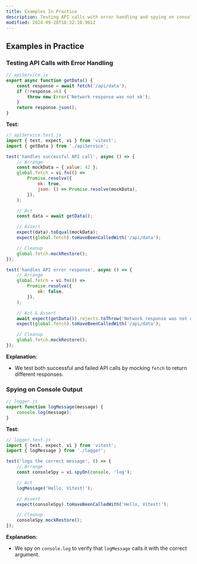 ```yaml
---
title: Examples In Practice
description: Testing API calls with error handling and spying on console logs.
modified: 2024-09-28T18:32:10.961Z
---
```


## Examples in Practice

### Testing API Calls with Error Handling

```javascript
// apiService.js
export async function getData() {
	const response = await fetch('/api/data');
	if (!response.ok) {
		throw new Error('Network response was not ok');
	}
	return response.json();
}
```

**Test:**

```javascript
// apiService.test.js
import { test, expect, vi } from 'vitest';
import { getData } from './apiService';

test('handles successful API call', async () => {
	// Arrange
	const mockData = { value: 42 };
	global.fetch = vi.fn(() =>
		Promise.resolve({
			ok: true,
			json: () => Promise.resolve(mockData),
		}),
	);

	// Act
	const data = await getData();

	// Assert
	expect(data).toEqual(mockData);
	expect(global.fetch).toHaveBeenCalledWith('/api/data');

	// Cleanup
	global.fetch.mockRestore();
});

test('handles API error response', async () => {
	// Arrange
	global.fetch = vi.fn(() =>
		Promise.resolve({
			ok: false,
		}),
	);

	// Act & Assert
	await expect(getData()).rejects.toThrow('Network response was not ok');
	expect(global.fetch).toHaveBeenCalledWith('/api/data');

	// Cleanup
	global.fetch.mockRestore();
});
```

**Explanation**:

- We test both successful and failed API calls by mocking `fetch` to return different responses.

### Spying on Console Output

```javascript
// logger.js
export function logMessage(message) {
	console.log(message);
}
```

**Test:**

```javascript
// logger.test.js
import { test, expect, vi } from 'vitest';
import { logMessage } from './logger';

test('logs the correct message', () => {
	// Arrange
	const consoleSpy = vi.spyOn(console, 'log');

	// Act
	logMessage('Hello, Vitest!');

	// Assert
	expect(consoleSpy).toHaveBeenCalledWith('Hello, Vitest!');

	// Cleanup
	consoleSpy.mockRestore();
});
```

**Explanation**:

- We spy on `console.log` to verify that `logMessage` calls it with the correct argument.

```ts
```
